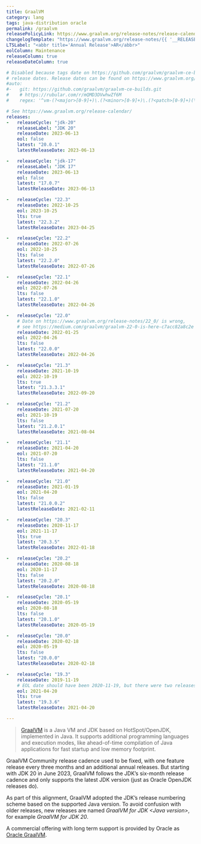 ```yaml
---
title: GraalVM
category: lang
tags: java-distribution oracle
permalink: /graalvm
releasePolicyLink: https://www.graalvm.org/release-notes/release-calendar/
changelogTemplate: "https://www.graalvm.org/release-notes/{{ '__RELEASE_CYCLE__' | replace:'.','_' }}/"
LTSLabel: "<abbr title='Annual Release'>AR</abbr>"
eolColumn: Maintenance
releaseColumn: true
releaseDateColumn: true

# Disabled because tags date on https://github.com/graalvm/graalvm-ce-builds/tags are not the
# release dates. Release dates can be found on https://www.graalvm.org/release-notes/
#auto:
#-   git: https://github.com/graalvm/graalvm-ce-builds.git
#    # https://rubular.com/r/mQMD3DVwhwZf6M
#    regex: '^vm-(?<major>[0-9]+)\.(?<minor>[0-9]+)\.(?<patch>[0-9]+)(\.(?<tiny>[0-9]+))?$'

# See https://www.graalvm.org/release-calendar/
releases:
-   releaseCycle: "jdk-20"
    releaseLabel: "JDK 20"
    releaseDate: 2023-06-13
    eol: false
    latest: "20.0.1"
    latestReleaseDate: 2023-06-13

-   releaseCycle: "jdk-17"
    releaseLabel: "JDK 17"
    releaseDate: 2023-06-13
    eol: false
    latest: "17.0.7"
    latestReleaseDate: 2023-06-13

-   releaseCycle: "22.3"
    releaseDate: 2022-10-25
    eol: 2023-10-25
    lts: true
    latest: "22.3.2"
    latestReleaseDate: 2023-04-25

-   releaseCycle: "22.2"
    releaseDate: 2022-07-26
    eol: 2022-10-25
    lts: false
    latest: "22.2.0"
    latestReleaseDate: 2022-07-26

-   releaseCycle: "22.1"
    releaseDate: 2022-04-26
    eol: 2022-07-26
    lts: false
    latest: "22.1.0"
    latestReleaseDate: 2022-04-26

-   releaseCycle: "22.0"
    # Date on https://www.graalvm.org/release-notes/22_0/ is wrong,
    # see https://medium.com/graalvm/graalvm-22-0-is-here-c7acc82a8c2e
    releaseDate: 2022-01-25
    eol: 2022-04-26
    lts: false
    latest: "22.0.0"
    latestReleaseDate: 2022-04-26

-   releaseCycle: "21.3"
    releaseDate: 2021-10-19
    eol: 2022-10-19
    lts: true
    latest: "21.3.3.1"
    latestReleaseDate: 2022-09-20

-   releaseCycle: "21.2"
    releaseDate: 2021-07-20
    eol: 2021-10-19
    lts: false
    latest: "21.2.0.1"
    latestReleaseDate: 2021-08-04

-   releaseCycle: "21.1"
    releaseDate: 2021-04-20
    eol: 2021-07-20
    lts: false
    latest: "21.1.0"
    latestReleaseDate: 2021-04-20

-   releaseCycle: "21.0"
    releaseDate: 2021-01-19
    eol: 2021-04-20
    lts: false
    latest: "21.0.0.2"
    latestReleaseDate: 2021-02-11

-   releaseCycle: "20.3"
    releaseDate: 2020-11-17
    eol: 2021-11-17
    lts: true
    latest: "20.3.5"
    latestReleaseDate: 2022-01-18

-   releaseCycle: "20.2"
    releaseDate: 2020-08-18
    eol: 2020-11-17
    lts: false
    latest: "20.2.0"
    latestReleaseDate: 2020-08-18

-   releaseCycle: "20.1"
    releaseDate: 2020-05-19
    eol: 2020-08-18
    lts: false
    latest: "20.1.0"
    latestReleaseDate: 2020-05-19

-   releaseCycle: "20.0"
    releaseDate: 2020-02-18
    eol: 2020-05-19
    lts: false
    latest: "20.0.0"
    latestReleaseDate: 2020-02-18

-   releaseCycle: "19.3"
    releaseDate: 2019-11-19
    # EOL date should have been 2020-11-19, but there were two releases after that. Using latestReleaseDate.
    eol: 2021-04-20
    lts: true
    latest: "19.3.6"
    latestReleaseDate: 2021-04-20

---
```


> [GraalVM](https://www.graalvm.org/) is a Java VM and JDK based on HotSpot/OpenJDK, implemented in
> Java. It supports additional programming languages and execution modes, like ahead-of-time
> compilation of Java applications for fast startup and low memory footprint.

GraalVM Community release cadence used to be fixed, with one feature release every three months and
an additional annual releases. But starting with JDK 20 in June 2023, GraalVM follows the JDK’s
six-month release cadence and only supports the latest JDK version (just as Oracle OpenJDK
releases do).

As part of this alignment, GraalVM adopted the JDK’s release numbering scheme based on the supported
Java version. To avoid confusion with older releases, new releases are named _GraalVM for JDK
&lt;Java version&gt;_, for example _GraalVM for JDK 20_.

A commercial offering with long term support is provided by Oracle as
[Oracle GraalVM](https://docs.oracle.com/en/graalvm/index.html).
